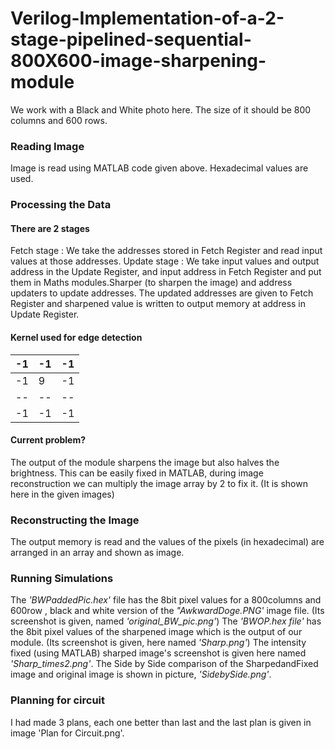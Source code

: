 # Verilog-Implementation-of-a-2-stage-pipelined-sequential-800X600-image-sharpening-module
We work with a Black and White photo here. The size of it should be 800 columns and 600 rows.

### Reading Image
Image is read using MATLAB code given above. Hexadecimal values are used.

### Processing the Data

#### There are 2 stages
Fetch stage : We take the addresses stored in Fetch Register and read input values at those addresses.
Update stage :  We take input values and output address in the Update Register, and input address in Fetch Register and put them in Maths modules.Sharper (to sharpen the image) and address updaters to update addresses. The updated addresses are given to Fetch Register and sharpened value is written to output memory at address in Update Register.
				
#### Kernel used for edge detection
|-1|-1|-1|
|--|--|--|
|-1|9 |-1|
|--|--|--|
|-1|-1|-1|

#### Current problem?
The output of the module sharpens the image but also halves the brightness. This can be easily fixed in MATLAB, during image reconstruction we can multiply the image array by 2 to fix it. (It is shown here in the given images)

### Reconstructing the Image
The output memory is read and the values of the pixels (in hexadecimal) are arranged in an array and shown as image.

### Running Simulations
The *'BWPaddedPic.hex'* file has the 8bit pixel values for a 800columns and 600row , black and white version of the *"AwkwardDoge.PNG'* image file. (Its screenshot is given, named *'original_BW_pic.png'*) 
The *'BWOP.hex file'* has the 8bit pixel values of the sharpened image which is the output of our module. (Its screenshot is given, here named *'Sharp.png'*)
The intensity fixed (using MATLAB) sharped image's screenshot is given here named *'Sharp_times2.png'*.
The Side by Side comparison of the SharpedandFixed image and original image is shown in picture, *'SidebySide.png'*.

### Planning for circuit
I had made 3 plans, each one better than last and the last plan is given in image 'Plan for Circuit.png'.
